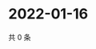 # 2022-01-16

共 0 条

<!-- BEGIN WEIBO -->
<!-- 最后更新时间 Sun Jan 16 2022 12:19:16 GMT+0800 (China Standard Time) -->

<!-- END WEIBO -->

